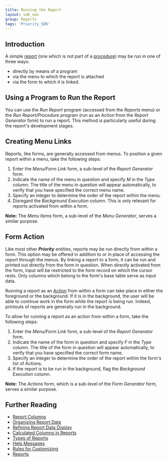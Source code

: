 ```yaml
---
title: Running the Report
layout: sdk_nav
group: Reports
tags: 'Priority_SDK'
---
```


## Introduction

A simple [report](Reports ) (one which is not part of a
[procedure](Procedures )) may be run in one of three ways:

-   directly by means of a program
-   via the menu to which the report is attached
-   via the form to which it is linked.

## Using a Program to Run the Report 

You can use the *Run Report* program (accessed from the *Reports* menu)
or the *Run Report/Procedure* program (run as an Action from the
*Report Generator* form) to run a report. This method is particularly
useful during the report\'s development stages.

## Creating Menu Links 

Reports, like forms, are generally accessed from menus. To position a
given report within a menu, take the following steps:

1.  Enter the *Menu/Form Link* form, a sub-level of the *Report
    Generator* form.
2.  Indicate the name of the menu in question and specify *M* in the
    *Type* column. The title of the menu in question will appear
    automatically, to verify that you have specified the correct menu
    name.
3.  Specify an integer to determine the order of the report within the
    menu.
4.  Disregard the *Background Execution* column. This is only relevant
    for reports activated from within a form.


**Note:** The *Menu Items* form, a sub-level of the *Menu Generator*,
serves a similar purpose.


##  Form Action

Like most other ***Priority*** entities, reports may be run directly from
within a form. This option may be offered in addition to or in place of
accessing the report through the menus. By linking a report to a form,
it can be run and printed out directly from the form in question. When
directly activated from the form, input will be restricted to the form
record on which the cursor rests. Only columns which belong to the
form's base table serve as input data.

Running a report as an [Action](Actions)  from
within a form can take place in either the foreground or the background.
If it is in the background, the user will be able to continue work in
the form while the report is being run. Indeed, printouts of reports are
generally run in the background.

To allow for running a report as an action from within a form, take the
following steps:

1.  Enter the *Menu/Form Link* form, a sub-level of the *Report
    Generator* form.
2.  Indicate the name of the form in question and specify *F* in the
    *Type* column. The title of the form in question will appear
    automatically, to verify that you have specified the correct form
    name.
3.  Specify an integer to determine the order of the report within the
    form's list of Actions.
4.  If the report is to be run in the background, flag the *Background
    Execution* column.


**Note:** The *Actions* form, which is a sub-level of the *Form
Generator* form, serves a similar purpose.


## Further Reading 

-   [Report Columns](Report-Columns )
-   [Organizing Report Data](Organize-Report-Data )
-   [Refining Report Data
    Display](Refine-Report-Display )
-   [Calculated Columns in
    Reports](Calculated-Columns-Reports )
-   [Types of Reports](Report-Types )
-   [Help Messages](Help-Messages )
-   [Rules for Customizing](Customization-Rules )
-   [Reports](Reports )
